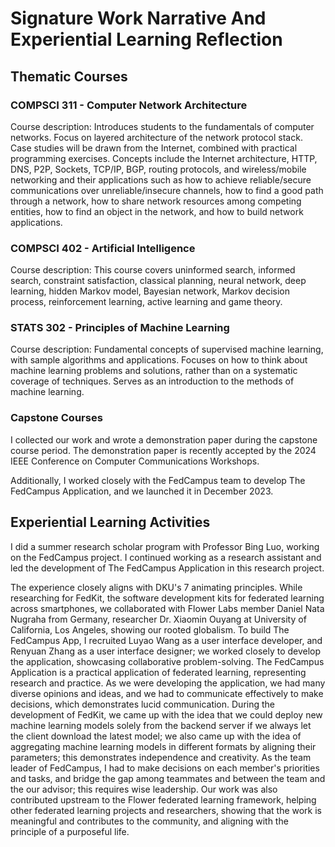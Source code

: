 <!--
Requirements:

List 3 thematic courses.
Articulate how the 3 thematic courses and the outcome of the capstone courses
contribute to the my signature work.
Reflect on the entire signature work experience and how it prepared me for
future goals.

List experiential learning activities (summer research
scholar/research/projects).
Briefly describe the work completed through experiential learning and how the
experience aligns with DKU’s 7 animating principles.
Examining the intersection between academic preparation,
the experiential learning experience, and signature work.
Include three components based on the DEAL Model: describe experience,
examine what skills were acquired and learned,
articulate how the experiential learning contributed to the signature work.

DKU's 7 animating principles:

Rooted Globalism: To cultivate informed and engaged citizens who are
knowledgeable about each other’s histories,
traditions of thought and affiliations; and skilled in navigating among local,
national and global identities and commitments.
This principle is reflected in the required levels of proficiency in English and
Mandarin,
the core courses and comparative study of cultural traditions throughout the
curriculum,
and in co-curricular programming that brings students together to learn from
each other outside the classroom.

Collaborative Problem-Solving: To instill the habits of collaboration and the
ability to synthesize disparate insights in solving complex challenges.
This principle is reflected in an interdisciplinary structure that emphasizes
the integration of knowledge, in pedagogies that include team-based assignments,
and in co-curricular programming that emphasize teamwork.

Research and Practice: To enhance the ability to forge links between theory and
practice in the many-sided and rapidly changing world of human need.
This principle is reflected in the divisional foundations,
which impart the basic skills necessary for critical inquiry across many fields
and problems, and in advanced research in the disciplinary studies,
capstone and signature products.
Experiential opportunities that align the formal curriculum with practica,
internships and other hands-on offerings further link theory and practice.

Lucid Communication: To develop the ability to communicate effectively,
both orally and in writing,
and to listen attentively to different viewpoints in coming to mature judgments.
The common core,
divisional foundation and capstone courses provide multiple opportunities for
sustained, guided practice in writing, speaking and listening.
These are supported by stand-alone and co-courses linked to the core,
by required language proficiencies,
by the focus on a summative project that melds research and practical experience
and by the seminar-style size of most classes.

Independence and Creativity: To nurture free inquiry,
deep reflection and a drive to ask interesting questions and find compelling
answers.
These principles are embodied in the liberal arts design of the
curriculum—placing a premium on exploring ideas and seeking new experiences;
encountering different ways of thinking and living in history, text, image,
culture and methodology,
and in the variety of choices among paths of study and electives.

Wise Leadership: To shape thinkers and doers who possess the moral compass to
guide communities and institutions toward a common good and who have the wisdom
and technical competence to deal effectively with complexity.
This principle is present in core courses that examine the relationship between
individuals and different levels of community and to leading an examined life,
in the many interdisciplinary studies that require knowledge of problems that
span national boundaries and cultures, in the required practicum,
and in the capstone seminars where students integrate specialized knowledge with
broader knowledge and questions.

A Purposeful Life: To form reflective scholars who test their core beliefs,
connect their course of study to big questions of meaning,
and who build the capacity for lifelong learning and exploration.
This principle is reflected in the distinctive capacity of a liberal arts
college to form intentional communities of meaning.
It is brought to life in core courses,
in self-designed capstone work and in an e-portfolio system that captures the
larger inquiry informing a student’s pathway.
-->


# Signature Work Narrative And Experiential Learning Reflection

## Thematic Courses

### COMPSCI 311 - Computer Network Architecture

Course description:
Introduces students to the fundamentals of computer networks.
Focus on layered architecture of the network protocol stack.
Case studies will be drawn from the Internet,
combined with practical programming exercises.
Concepts include the Internet architecture, HTTP, DNS, P2P, Sockets, TCP/IP,
BGP, routing protocols,
and wireless/mobile networking and their applications such as how to achieve
reliable/secure communications over unreliable/insecure channels,
how to find a good path through a network,
how to share network resources among competing entities,
how to find an object in the network, and how to build network applications.

### COMPSCI 402 - Artificial Intelligence

Course description:
This course covers uninformed search, informed search, constraint satisfaction,
classical planning, neural network, deep learning, hidden Markov model,
Bayesian network, Markov decision process, reinforcement learning,
active learning and game theory.

### STATS 302 - Principles of Machine Learning

Course description:
Fundamental concepts of supervised machine learning,
with sample algorithms and applications.
Focuses on how to think about machine learning problems and solutions,
rather than on a systematic coverage of techniques.
Serves as an introduction to the methods of machine learning.

### Capstone Courses

I collected our work and wrote a demonstration paper during the capstone course
period.
The demonstration paper is recently accepted by the 2024 IEEE Conference on
Computer Communications Workshops.

Additionally,
I worked closely with the FedCampus team to develop The FedCampus Application,
and we launched it in December 2023.

## Experiential Learning Activities

I did a summer research scholar program with Professor Bing Luo,
working on the FedCampus project.
I continued working as a research assistant and led the development of The
FedCampus Application in this research project.

The experience closely aligns with DKU's 7 animating principles.
While researching for FedKit,
the software development kits for federated learning across smartphones,
we collaborated with Flower Labs member Daniel Nata Nugraha from Germany,
researcher Dr. Xiaomin Ouyang at University of California, Los Angeles,
showing our rooted globalism. To build The FedCampus App,
I recruited Luyao Wang as a user interface developer,
and Renyuan Zhang as a user interface designer;
we worked closely to develop the application,
showcasing collaborative problem-solving.
The FedCampus Application is a practical application of federated learning,
representing research and practice. As we were developing the application,
we had many diverse opinions and ideas,
and we had to communicate effectively to make decisions,
which demonstrates lucid communication. During the development of FedKit,
we came up with the idea that we could deploy new machine learning models solely
from the backend server if we always let the client download the latest model;
we also came up with the idea of aggregating machine learning models in
different formats by aligning their parameters;
this demonstrates independence and creativity. As the team leader of FedCampus,
I had to make decisions on each member's priorities and tasks,
and bridge the gap among teammates and between the team and the our advisor;
this requires wise leadership.
Our work was also contributed upstream to the Flower federated learning
framework, helping other federated learning projects and researchers,
showing that the work is meaningful and contributes to the community,
and aligning with the principle of a purposeful life.

